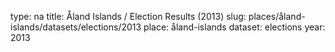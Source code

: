 type: na
title: Åland Islands / Election Results (2013)
slug: places/åland-islands/datasets/elections/2013
place: åland-islands
dataset: elections
year: 2013
